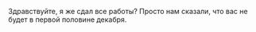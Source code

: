 Здравствуйте, я же сдал все работы? Просто нам сказали, что вас не будет в первой половине декабря. 
